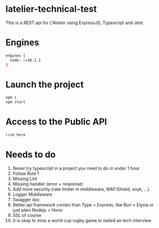 # latelier-technical-test
 
This is a REST api for L'Atelier using ExpressJS, Typescript and Jest.

# Engines

```bash
engines {
  node: >=18.2.1
}
```

# Launch the project
```bash
npm i
npm start
```

# Access to the Public API
```bash
link here
```

# Needs to do

1. Never try typescript in a project you need to do in under 1 hour
2. Follow Rule 1
3. Missing Lint
4. Missing handler (error + response)
5. Add more security (rate limiter in middleware, WAF/Shield, snyk, ...)
6. Logger Middleware
7. Swagger doc
8. Better api framework combo than Type + Express, like Bun + Elysia or just plain Nodejs + Hono
9. SSL of course
10. It is okay to miss a world cup rugby game to nailed an tech interview